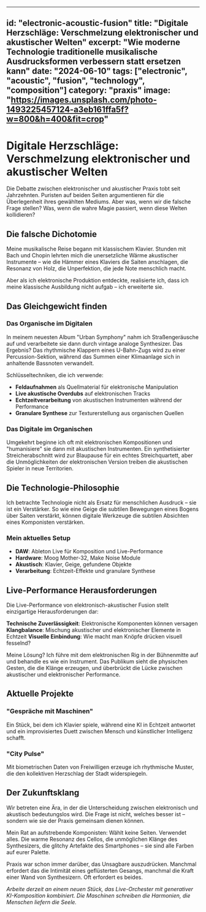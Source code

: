 
---
id: "electronic-acoustic-fusion"
title: "Digitale Herzschläge: Verschmelzung elektronischer und akustischer Welten"
excerpt: "Wie moderne Technologie traditionelle musikalische Ausdrucksformen verbessern statt ersetzen kann"
date: "2024-06-10"
tags: ["electronic", "acoustic", "fusion", "technology", "composition"]
category: "praxis"
image: "https://images.unsplash.com/photo-1493225457124-a3eb161ffa5f?w=800&h=400&fit=crop"
---

# Digitale Herzschläge: Verschmelzung elektronischer und akustischer Welten

Die Debatte zwischen elektronischer und akustischer Praxis tobt seit Jahrzehnten. Puristen auf beiden Seiten argumentieren für die Überlegenheit ihres gewählten Mediums. Aber was, wenn wir die falsche Frage stellen? Was, wenn die wahre Magie passiert, wenn diese Welten kollidieren?

## Die falsche Dichotomie

Meine musikalische Reise begann mit klassischem Klavier. Stunden mit Bach und Chopin lehrten mich die unersetzliche Wärme akustischer Instrumente – wie die Hämmer eines Klaviers die Saiten anschlagen, die Resonanz von Holz, die Unperfektion, die jede Note menschlich macht.

Aber als ich elektronische Produktion entdeckte, realisierte ich, dass ich meine klassische Ausbildung nicht aufgab – ich erweiterte sie.

## Das Gleichgewicht finden

### Das Organische im Digitalen

In meinem neuesten Album "Urban Symphony" nahm ich Straßengeräusche auf und verarbeitete sie dann durch vintage analoge Synthesizer. Das Ergebnis? Das rhythmische Klappern eines U-Bahn-Zugs wird zu einer Percussion-Sektion, während das Summen einer Klimaanlage sich in anhaltende Bassnoten verwandelt.

Schlüsseltechniken, die ich verwende:
- **Feldaufnahmen** als Quellmaterial für elektronische Manipulation
- **Live akustische Overdubs** auf elektronischen Tracks
- **Echtzeitverarbeitung** von akustischen Instrumenten während der Performance
- **Granulare Synthese** zur Texturerstellung aus organischen Quellen

### Das Digitale im Organischen

Umgekehrt beginne ich oft mit elektronischen Kompositionen und "humanisiere" sie dann mit akustischen Instrumenten. Ein synthetisierter Streicherabschnitt wird zur Blaupause für ein echtes Streichquartett, aber die Unmöglichkeiten der elektronischen Version treiben die akustischen Spieler in neue Territorien.

## Die Technologie-Philosophie

Ich betrachte Technologie nicht als Ersatz für menschlichen Ausdruck – sie ist ein Verstärker. So wie eine Geige die subtilen Bewegungen eines Bogens über Saiten verstärkt, können digitale Werkzeuge die subtilen Absichten eines Komponisten verstärken.

### Mein aktuelles Setup
- **DAW**: Ableton Live für Komposition und Live-Performance
- **Hardware**: Moog Mother-32, Make Noise Module
- **Akustisch**: Klavier, Geige, gefundene Objekte
- **Verarbeitung**: Echtzeit-Effekte und granulare Synthese

## Live-Performance Herausforderungen

Die Live-Performance von elektronisch-akustischer Fusion stellt einzigartige Herausforderungen dar:

**Technische Zuverlässigkeit**: Elektronische Komponenten können versagen
**Klangbalance**: Mischung akustischer und elektronischer Elemente in Echtzeit
**Visuelle Einbindung**: Wie macht man Knöpfe drücken visuell fesselnd?

Meine Lösung? Ich führe mit dem elektronischen Rig in der Bühnenmitte auf und behandle es wie ein Instrument. Das Publikum sieht die physischen Gesten, die die Klänge erzeugen, und überbrückt die Lücke zwischen akustischer und elektronischer Performance.

## Aktuelle Projekte

### "Gespräche mit Maschinen"
Ein Stück, bei dem ich Klavier spiele, während eine KI in Echtzeit antwortet und ein improvisiertes Duett zwischen Mensch und künstlicher Intelligenz schafft.

### "City Pulse"
Mit biometrischen Daten von Freiwilligen erzeuge ich rhythmische Muster, die den kollektiven Herzschlag der Stadt widerspiegeln.

## Der Zukunftsklang

Wir betreten eine Ära, in der die Unterscheidung zwischen elektronisch und akustisch bedeutungslos wird. Die Frage ist nicht, welches besser ist – sondern wie sie der Praxis gemeinsam dienen können.

Mein Rat an aufstrebende Komponisten: Wählt keine Seiten. Verwendet alles. Die warme Resonanz des Cellos, die unmöglichen Klänge des Synthesizers, die glitchy Artefakte des Smartphones – sie sind alle Farben auf eurer Palette.

Praxis war schon immer darüber, das Unsagbare auszudrücken. Manchmal erfordert das die Intimität eines geflüsterten Gesangs, manchmal die Kraft einer Wand von Synthesizern. Oft erfordert es beides.

*Arbeite derzeit an einem neuen Stück, das Live-Orchester mit generativer KI-Komposition kombiniert. Die Maschinen schreiben die Harmonien, die Menschen liefern die Seele.*
